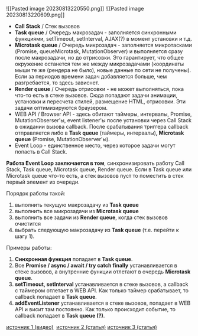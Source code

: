 ![[Pasted image 20230813220550.png]]
![[Pasted image 20230813220609.png]]
- **Call Stack** / Стек вызовов
- **Task queue** / Очередь макрозадач - заполняется синхронными функциями, setTimeout, setInterval, AJAX(?) в момент установки и т.д.
- **Microtask queue** / Очередь микрозадач - заполняется микротасками (Promise, queueMicrotask, MutationObserver) и выполняется сразу после макрозадачи, но до отрисовки. Это гарантирует, что общее окружение останется тем же между микрозадачами (координаты мыши те же (рендера не было), новые данные по сети не получены). Если за периодов времени задач добавляется больше, чем разгребается, то здесь зависнет.
- **Render queue** / Очередь отрисовки - не может выполняться, пока что-то есть в стеке вызовов. Сюда попадают задачи анимации, установки и пересчета стилей, размещение HTML, отрисовки. Эти задачи оптимизируются браузером.
- WEB API / Browser API - здесь обитают таймеры, интервалы, Promise, MutationObserser'ы, event listener'ы после установки через Call Stack в ожидании вызова callback. После срабатывания триггера callback отправляется либо в **Task queue** (таймеры, интервалы)**, Microtask queue** (Promise, MutationObserver'ы).
- Event Loop - единственное место, через которое задачи могут попасть в Call Stack.


**Работа Event Loop заключается в том**, синхронизировать работу Call Stack, Task queue, Microtask queue, Render queue. Если в Task queue или Microtask queue что-то есть, а стек вызовов пуст то поместить в стек первый элемент из очереди.


Порядок работы такой:

1. выполнить текущую макрозадачу из **Task queue**
2. выполнить все микрозадачи из **Microtask queue**
3. выполнить все задачи из **Render queue**, когда стек вызовов очистится
4. выбрать следующую макрозадачу из **Task queue** (т.е. перейти к шагу 1).

  

Примеры работы:

1. **Синхронная функция** попадает в **Task queue**.
2. Все **Promise / async / await / try catch finally** устанавливается в стеке вызовов, а внутренние функции отлетают в очередь **Microtask queue**.
3. **setTimeout, setInterval** устанавливается в стеке вызовов, а callback с таймером отлетает в WEB API. Как только таймер срабатывает, то callback попадает в **Task queue**.
4. **addEventListener** устанавливается в стеке вызовов, попадает в WEB API и висит там постоянно. Как только происходит событие, то callback попадает в **Task queue (?)**.


[источник 1 (видео)](https://www.youtube.com/watch?v=8aGhZQkoFbQ&ab_channel=JSConf) 
[источник 2 (статья)](https://learn.javascript.ru/event-loop#makrozadachi-i-mikrozadachi)
[источник 3 (статья)](https://habr.com/ru/post/461401/)